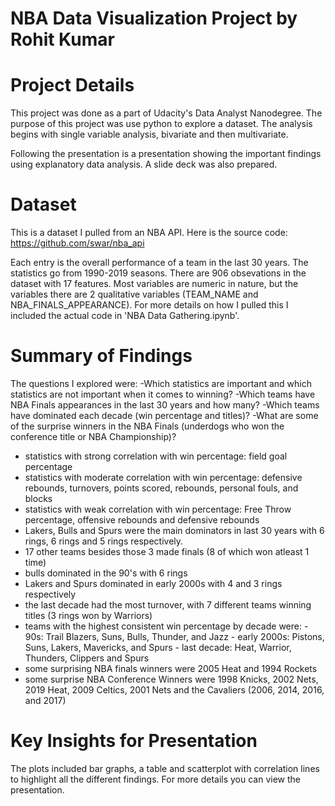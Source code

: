 # NBA Data Visualization Project by Rohit Kumar

# Project Details
This project was done as a part of Udacity's Data Analyst Nanodegree. The purpose of this project was use python to explore a dataset. The analysis begins with single variable analysis, bivariate and then multivariate.

Following the presentation is a presentation showing the important findings using explanatory data analysis. A slide deck was also prepared.

# Dataset
This is a dataset I pulled from an NBA API. Here is the source code: https://github.com/swar/nba_api

Each entry is the overall performance of a team in the last 30 years. The statistics go from 1990-2019 seasons. There are 906 obsevations in the dataset with 17 features. Most variables are numeric in nature, but the variables there are 2 qualitative variables (TEAM_NAME and NBA_FINALS_APPEARANCE). For more details on how I pulled this I included the actual code in 'NBA Data Gathering.ipynb'. 

# Summary of Findings
The questions I explored were:
-Which statistics are important and which statistics are not important when it comes to winning?
-Which teams have NBA Finals appearances in the last 30 years and how many?
-Which teams have dominated each decade (win percentage and titles)?
-What are some of the surprise winners in the NBA Finals (underdogs who won the conference title or NBA Championship)?

- statistics with strong correlation with win percentage: field goal percentage
- statistics with moderate correlation with win percentage: defensive rebounds, turnovers, points scored, rebounds, personal fouls, and blocks
- statistics with weak correlation with win percentage: Free Throw percentage, offensive rebounds and defensive rebounds
- Lakers, Bulls and Spurs were the main dominators in last 30 years with 6 rings, 6 rings and 5 rings respectively. 
- 17 other teams besides those 3 made finals (8 of which won atleast 1 time)
- bulls dominated in the 90's with 6 rings
- Lakers and Spurs dominated in early 2000s with 4 and 3 rings respectively
- the last decade had the most turnover, with 7 different teams winning titles (3 rings won by Warriors)
- teams with the highest consistent win percentage by decade were:
        - 90s: Trail Blazers, Suns, Bulls, Thunder, and Jazz
        - early 2000s: Pistons, Suns, Lakers, Mavericks, and Spurs
        - last decade: Heat, Warrior, Thunders, Clippers and Spurs
- some surprising NBA finals winners were 2005 Heat and 1994 Rockets
- some surprise NBA Conference Winners were 1998 Knicks, 2002 Nets, 2019 Heat, 2009 Celtics, 2001 Nets and the Cavaliers (2006, 2014, 2016, and 2017)

# Key Insights for Presentation
The plots included bar graphs, a table and scatterplot with correlation lines to highlight all the different findings. For more details you can view the presentation.
